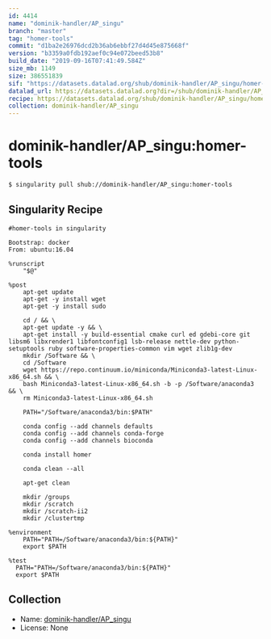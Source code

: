 ```yaml
---
id: 4414
name: "dominik-handler/AP_singu"
branch: "master"
tag: "homer-tools"
commit: "d1ba2e26976dcd2b36ab6ebbf27d4d45e875668f"
version: "b3359a0fdb192aef0c94e072beed53b8"
build_date: "2019-09-16T07:41:49.584Z"
size_mb: 1149
size: 386551839
sif: "https://datasets.datalad.org/shub/dominik-handler/AP_singu/homer-tools/2019-09-16-d1ba2e26-b3359a0f/b3359a0fdb192aef0c94e072beed53b8.simg"
datalad_url: https://datasets.datalad.org?dir=/shub/dominik-handler/AP_singu/homer-tools/2019-09-16-d1ba2e26-b3359a0f/
recipe: https://datasets.datalad.org/shub/dominik-handler/AP_singu/homer-tools/2019-09-16-d1ba2e26-b3359a0f/Singularity
collection: dominik-handler/AP_singu
---
```


# dominik-handler/AP_singu:homer-tools

```bash
$ singularity pull shub://dominik-handler/AP_singu:homer-tools
```

## Singularity Recipe

```singularity
#homer-tools in singularity

Bootstrap: docker
From: ubuntu:16.04

%runscript
    "$@"

%post
    apt-get update
    apt-get -y install wget
    apt-get -y install sudo

    cd / && \
    apt-get update -y && \
    apt-get install -y build-essential cmake curl ed gdebi-core git libsm6 libxrender1 libfontconfig1 lsb-release nettle-dev python-setuptools ruby software-properties-common vim wget zlib1g-dev
    mkdir /Software && \
    cd /Software
    wget https://repo.continuum.io/miniconda/Miniconda3-latest-Linux-x86_64.sh && \
    bash Miniconda3-latest-Linux-x86_64.sh -b -p /Software/anaconda3 && \
    rm Miniconda3-latest-Linux-x86_64.sh
    
    PATH="/Software/anaconda3/bin:$PATH"

    conda config --add channels defaults
    conda config --add channels conda-forge
    conda config --add channels bioconda
    
    conda install homer

    conda clean --all

    apt-get clean
    
    mkdir /groups
    mkdir /scratch
    mkdir /scratch-ii2
    mkdir /clustertmp

%environment
    PATH="PATH=/Software/anaconda3/bin:${PATH}"
    export $PATH

%test
  PATH="PATH=/Software/anaconda3/bin:${PATH}"
  export $PATH
```

## Collection

 - Name: [dominik-handler/AP_singu](https://github.com/dominik-handler/AP_singu)
 - License: None

